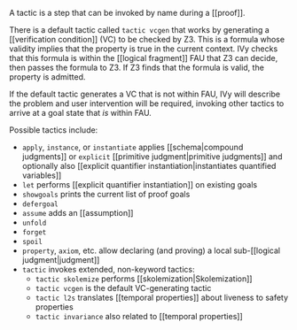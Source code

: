 A tactic is a step that can be invoked by name during a [[proof]].

There is a default tactic called `tactic vcgen` that works by generating a [[verification condition]] (VC) to be checked by Z3. This is a formula whose validity implies that the property is true in the current context. IVy checks that this formula is within the [[logical fragment]] FAU that Z3 can decide, then passes the formula to Z3. If Z3 finds that the formula is valid, the property is admitted.

If the default tactic generates a VC that is not within FAU, IVy will describe the problem and user intervention will be required, invoking other tactics to arrive at a goal state that *is* within FAU.

Possible tactics include:
  - `apply`, `instance`, or `instantiate` applies [[schema|compound judgments]] or `explicit` [[primitive judgment|primitive judgments]] and optionally also [[explicit quantifier instantiation|instantiates quantified variables]]
  - `let` performs [[explicit quantifier instantiation]] on existing goals
  - `showgoals` prints the current list of proof goals
  - `defergoal`
  - `assume` adds an [[assumption]]
  - `unfold`
  - `forget`
  - `spoil`
  - `property`, `axiom`, etc. allow declaring (and proving) a local sub-[[logical judgment|judgment]]
  - `tactic` invokes extended, non-keyword tactics:
    - `tactic skolemize` performs [[skolemization|Skolemization]]
    - `tactic vcgen` is the default VC-generating tactic
    - `tactic l2s` translates [[temporal properties]] about liveness to safety properties
    - `tactic invariance` also related to [[temporal properties]]
